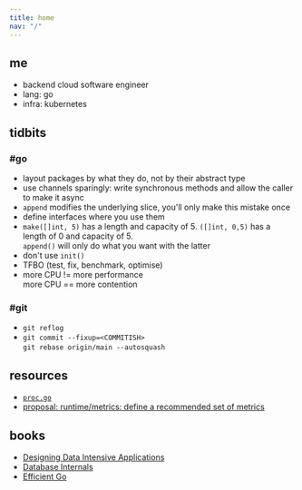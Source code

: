 ```yaml
---
title: home 
nav: "/" 
---
```

## me 
*   backend cloud software engineer
*   lang: go
*   infra: kubernetes

## tidbits

### #go

*   layout packages by what they do, not by their abstract type
*   use channels sparingly: write synchronous methods and allow the caller to make it async
*   `append` modifies the underlying slice, you'll only make this mistake once
*   define interfaces where you use them
*   `make([]int, 5)` has a length and capacity of 5. `([]int, 0,5)` has a length of 0 and capacity of 5.  
    `append()` will only do what you want with the latter
*   don't use `init()`
*   TFBO (test, fix, benchmark, optimise)
*   more CPU != more performance  
    more CPU == more contention

### #git

*   `git reflog`
*   `git commit --fixup=<COMMITISH>`  
    `git rebase origin/main --autosquash`

## resources

*   [`proc.go`](https://cs.opensource.google/go/go/+/refs/tags/go1.23.0:src/runtime/proc.go)
*   [proposal: runtime/metrics: define a recommended set of metrics](https://github.com/golang/go/issues/67120)

## books

*   [Designing Data Intensive Applications](https://www.oreilly.com/library/view/designing-data-intensive-applications/9781491903063)
*   [Database Internals](https://www.oreilly.com/library/view/database-internals/9781492040330)
*   [Efficient Go](https://www.oreilly.com/library/view/efficient-go/9781098105709)